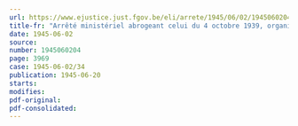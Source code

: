 ```yaml
---
url: https://www.ejustice.just.fgov.be/eli/arrete/1945/06/02/1945060204/justel
title-fr: "Arrêté ministériel abrogeant celui du 4 octobre 1939, organisant le recensement des stocks de caoutchouc et des bandages en caoutchouc"
date: 1945-06-02
source:
number: 1945060204
page: 3969
case: 1945-06-02/34
publication: 1945-06-20
starts:
modifies:
pdf-original:
pdf-consolidated:
---
```


